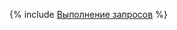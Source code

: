 {% include [Выполнение запросов](../../../../_includes/user-guide/data-processing/chyt/reference/execute.md) %}